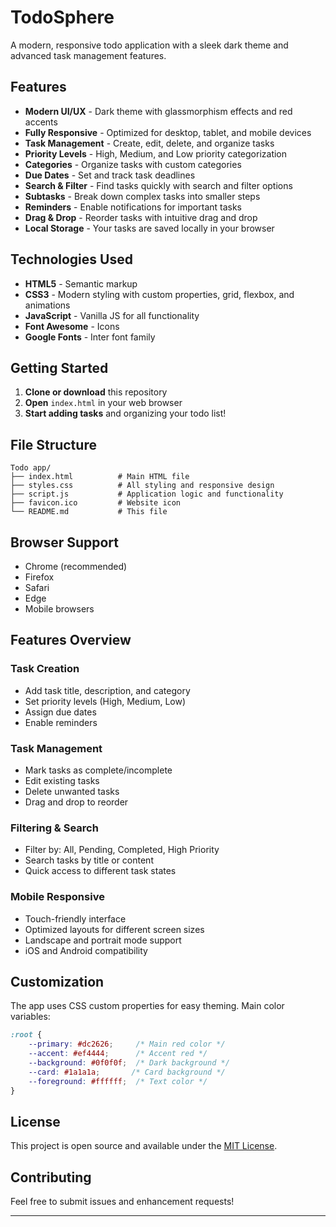 # TodoSphere 

A modern, responsive todo application with a sleek dark theme and advanced task management features.

## Features

- **Modern UI/UX** - Dark theme with glassmorphism effects and red accents
- **Fully Responsive** - Optimized for desktop, tablet, and mobile devices
- **Task Management** - Create, edit, delete, and organize tasks
- **Priority Levels** - High, Medium, and Low priority categorization
- **Categories** - Organize tasks with custom categories
- **Due Dates** - Set and track task deadlines
- **Search & Filter** - Find tasks quickly with search and filter options
- **Subtasks** - Break down complex tasks into smaller steps
- **Reminders** - Enable notifications for important tasks
- **Drag & Drop** - Reorder tasks with intuitive drag and drop
- **Local Storage** - Your tasks are saved locally in your browser

## Technologies Used

- **HTML5** - Semantic markup
- **CSS3** - Modern styling with custom properties, grid, flexbox, and animations
- **JavaScript** - Vanilla JS for all functionality
- **Font Awesome** - Icons
- **Google Fonts** - Inter font family

## Getting Started

1. **Clone or download** this repository
2. **Open** `index.html` in your web browser
3. **Start adding tasks** and organizing your todo list!

## File Structure

```
Todo app/
├── index.html          # Main HTML file
├── styles.css          # All styling and responsive design
├── script.js           # Application logic and functionality
├── favicon.ico         # Website icon
└── README.md           # This file
```

## Browser Support

- Chrome (recommended)
- Firefox
- Safari
- Edge
- Mobile browsers

## Features Overview

### Task Creation
- Add task title, description, and category
- Set priority levels (High, Medium, Low)
- Assign due dates
- Enable reminders

### Task Management
- Mark tasks as complete/incomplete
- Edit existing tasks
- Delete unwanted tasks
- Drag and drop to reorder

### Filtering & Search
- Filter by: All, Pending, Completed, High Priority
- Search tasks by title or content
- Quick access to different task states

### Mobile Responsive
- Touch-friendly interface
- Optimized layouts for different screen sizes
- Landscape and portrait mode support
- iOS and Android compatibility

## Customization

The app uses CSS custom properties for easy theming. Main color variables:

```css
:root {
    --primary: #dc2626;     /* Main red color */
    --accent: #ef4444;      /* Accent red */
    --background: #0f0f0f;  /* Dark background */
    --card: #1a1a1a;       /* Card background */
    --foreground: #ffffff;  /* Text color */
}
```

## License

This project is open source and available under the [MIT License](LICENSE).

## Contributing

Feel free to submit issues and enhancement requests!

---
